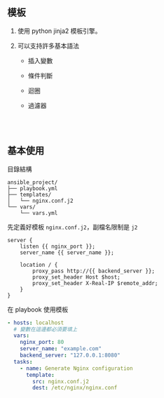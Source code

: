 ## 模板

1. 使用 python jinja2 模板引擎。

2. 可以支持許多基本語法

    * 插入變數

    * 條件判斷

    * 迴圈

    * 過濾器

<br/>

<br/>

## 基本使用

目錄結構

```
ansible_project/
├── playbook.yml
├── templates/
│   └── nginx.conf.j2
└── vars/
    └── vars.yml
```



先定義好模板 `nginx.conf.j2`，副檔名限制是 `j2`

```
server {
    listen {{ nginx_port }};
    server_name {{ server_name }};

    location / {
        proxy_pass http://{{ backend_server }};
        proxy_set_header Host $host;
        proxy_set_header X-Real-IP $remote_addr;
    }
}
```

在 playbook 使用模板

```yml
- hosts: localhost
  # 變數在這邊都必須要填上
  vars:
    nginx_port: 80
    server_name: "example.com"
    backend_server: "127.0.0.1:8080"
  tasks:
    - name: Generate Nginx configuration
      template:
        src: nginx.conf.j2
        dest: /etc/nginx/nginx.conf

```